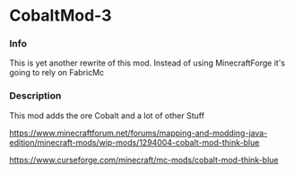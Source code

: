 # CobaltMod-3

### Info

This is yet another rewrite of this mod. Instead of using MinecraftForge it's going to rely on FabricMc


### Description

This mod adds the ore Cobalt and a lot of other Stuff

https://www.minecraftforum.net/forums/mapping-and-modding-java-edition/minecraft-mods/wip-mods/1294004-cobalt-mod-think-blue

https://www.curseforge.com/minecraft/mc-mods/cobalt-mod-think-blue
